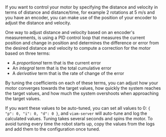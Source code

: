 If you want to control your motor by specifying the distance and velocity in terms of distance and distance/time, for example 2 rotations at 5 m/s and you have an encoder, you can make use of the position of your encoder to adjust the distance and velocity.

One way to adjust distance and velocity based on an encoder's measurements, is using a PID control loop that measures the current position and change in position and determines the difference or error from the desired distance and velocity to compute a correction for the motor based on three terms:

- A _proportional_ term that is the current error
- An _integral_ term that is the total cumulative error
- A _derivative_ term that is the rate of change of the error

By tuning the coefficients on each of these terms, you can adjust how your motor converges towards the target values, how quickly the system reaches the target values, and how much the system overshoots when approaching the target values.

If you want these values to be auto-tuned, you can set all values to 0: `{ "p": 0, "i": 0, "d": 0 }`, and `viam-server` will auto-tune and log the calculated values.
Tuning takes several seconds and spins the motor.
To avoid tuning every time the robot starts up, copy the values from the logs and add them to the configuration once tuned.
